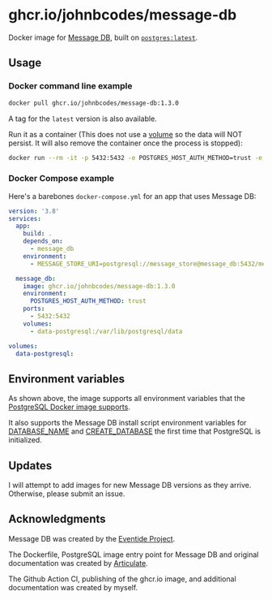 # ghcr.io/johnbcodes/message-db

Docker image for [Message DB](https://github.com/message-db/message-db), built on [`postgres:latest`](https://hub.docker.com/_/postgres).

## Usage

### Docker command line example

```bash
docker pull ghcr.io/johnbcodes/message-db:1.3.0
```

A tag for the `latest` version is also available.

Run it as a container (This does not use a [volume](https://docs.docker.com/storage/volumes/) so the data will NOT persist. It will also remove the container once the process is stopped): 

```bash
docker run --rm -it -p 5432:5432 -e POSTGRES_HOST_AUTH_METHOD=trust -e DATABASE_NAME=mydb ghcr.io/johnbcodes/message-db:1.3.0`
```

### Docker Compose example
Here's a barebones `docker-compose.yml` for an app that uses Message DB:

```yml
version: '3.8'
services:
  app:
    build: .
    depends_on:
      - message_db
    environment:
      - MESSAGE_STORE_URI=postgresql://message_store@message_db:5432/message_store

  message_db:
    image: ghcr.io/johnbcodes/message-db:1.3.0
    environment:
      POSTGRES_HOST_AUTH_METHOD: trust
    ports:
      - 5432:5432
    volumes:
      - data-postgresql:/var/lib/postgresql/data

volumes:
  data-postgresql:
```

## Environment variables

As shown above, the image supports all environment variables that the [PostgreSQL Docker image supports](https://github.com/docker-library/docs/blob/master/postgres/README.md).

It also supports the Message DB install script environment variables for [DATABASE_NAME](http://docs.eventide-project.org/user-guide/message-db/install.html#database-name) and [CREATE_DATABASE](http://docs.eventide-project.org/user-guide/message-db/install.html#disable-database-creation) the first time that PostgreSQL is initialized.

## Updates

I will attempt to add images for new Message DB versions as they arrive. Otherwise, please submit an issue.

## Acknowledgments

Message DB was created by the [Eventide Project](https://eventide-project.org/).

The Dockerfile, PostgreSQL image entry point for Message DB and original documentation was created by [Articulate](https://articulate.com/).

The Github Action CI, publishing of the ghcr.io image, and additional documentation was created by myself.
